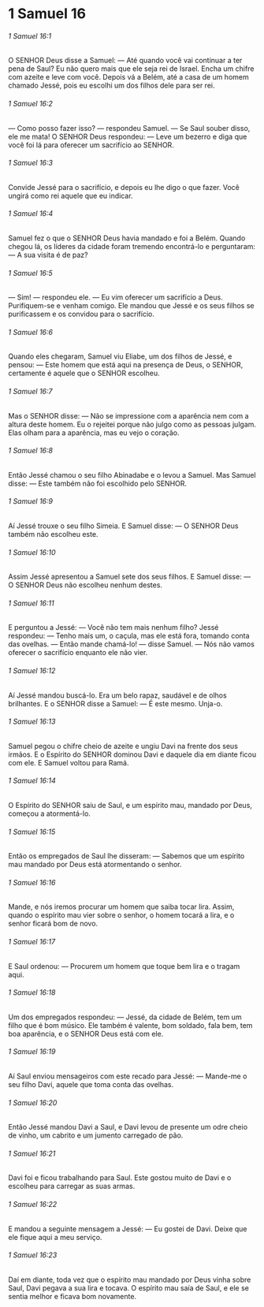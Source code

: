 # 1 Samuel 16

###### 1 Samuel 16:1

O SENHOR Deus disse a Samuel: — Até quando você vai continuar a ter pena de Saul? Eu não quero mais que ele seja rei de Israel. Encha um chifre com azeite e leve com você. Depois vá a Belém, até a casa de um homem chamado Jessé, pois eu escolhi um dos filhos dele para ser rei.

###### 1 Samuel 16:2

— Como posso fazer isso? — respondeu Samuel. — Se Saul souber disso, ele me mata! O SENHOR Deus respondeu: — Leve um bezerro e diga que você foi lá para oferecer um sacrifício ao SENHOR.

###### 1 Samuel 16:3

Convide Jessé para o sacrifício, e depois eu lhe digo o que fazer. Você ungirá como rei aquele que eu indicar.

###### 1 Samuel 16:4

Samuel fez o que o SENHOR Deus havia mandado e foi a Belém. Quando chegou lá, os líderes da cidade foram tremendo encontrá-lo e perguntaram: — A sua visita é de paz?

###### 1 Samuel 16:5

— Sim! — respondeu ele. — Eu vim oferecer um sacrifício a Deus. Purifiquem-se e venham comigo. Ele mandou que Jessé e os seus filhos se purificassem e os convidou para o sacrifício.

###### 1 Samuel 16:6

Quando eles chegaram, Samuel viu Eliabe, um dos filhos de Jessé, e pensou: — Este homem que está aqui na presença de Deus, o SENHOR, certamente é aquele que o SENHOR escolheu.

###### 1 Samuel 16:7

Mas o SENHOR disse: — Não se impressione com a aparência nem com a altura deste homem. Eu o rejeitei porque não julgo como as pessoas julgam. Elas olham para a aparência, mas eu vejo o coração.

###### 1 Samuel 16:8

Então Jessé chamou o seu filho Abinadabe e o levou a Samuel. Mas Samuel disse: — Este também não foi escolhido pelo SENHOR.

###### 1 Samuel 16:9

Aí Jessé trouxe o seu filho Simeia. E Samuel disse: — O SENHOR Deus também não escolheu este.

###### 1 Samuel 16:10

Assim Jessé apresentou a Samuel sete dos seus filhos. E Samuel disse: — O SENHOR Deus não escolheu nenhum destes.

###### 1 Samuel 16:11

E perguntou a Jessé: — Você não tem mais nenhum filho? Jessé respondeu: — Tenho mais um, o caçula, mas ele está fora, tomando conta das ovelhas. — Então mande chamá-lo! — disse Samuel. — Nós não vamos oferecer o sacrifício enquanto ele não vier.

###### 1 Samuel 16:12

Aí Jessé mandou buscá-lo. Era um belo rapaz, saudável e de olhos brilhantes. E o SENHOR disse a Samuel: — É este mesmo. Unja-o.

###### 1 Samuel 16:13

Samuel pegou o chifre cheio de azeite e ungiu Davi na frente dos seus irmãos. E o Espírito do SENHOR dominou Davi e daquele dia em diante ficou com ele. E Samuel voltou para Ramá.

###### 1 Samuel 16:14

O Espírito do SENHOR saiu de Saul, e um espírito mau, mandado por Deus, começou a atormentá-lo.

###### 1 Samuel 16:15

Então os empregados de Saul lhe disseram: — Sabemos que um espírito mau mandado por Deus está atormentando o senhor.

###### 1 Samuel 16:16

Mande, e nós iremos procurar um homem que saiba tocar lira. Assim, quando o espírito mau vier sobre o senhor, o homem tocará a lira, e o senhor ficará bom de novo.

###### 1 Samuel 16:17

E Saul ordenou: — Procurem um homem que toque bem lira e o tragam aqui.

###### 1 Samuel 16:18

Um dos empregados respondeu: — Jessé, da cidade de Belém, tem um filho que é bom músico. Ele também é valente, bom soldado, fala bem, tem boa aparência, e o SENHOR Deus está com ele.

###### 1 Samuel 16:19

Aí Saul enviou mensageiros com este recado para Jessé: — Mande-me o seu filho Davi, aquele que toma conta das ovelhas.

###### 1 Samuel 16:20

Então Jessé mandou Davi a Saul, e Davi levou de presente um odre cheio de vinho, um cabrito e um jumento carregado de pão.

###### 1 Samuel 16:21

Davi foi e ficou trabalhando para Saul. Este gostou muito de Davi e o escolheu para carregar as suas armas.

###### 1 Samuel 16:22

E mandou a seguinte mensagem a Jessé: — Eu gostei de Davi. Deixe que ele fique aqui a meu serviço.

###### 1 Samuel 16:23

Daí em diante, toda vez que o espírito mau mandado por Deus vinha sobre Saul, Davi pegava a sua lira e tocava. O espírito mau saía de Saul, e ele se sentia melhor e ficava bom novamente.

